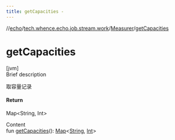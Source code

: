 ```yaml
---
title: getCapacities -
---
```

//[echo](../../index.md)/[tech.whence.echo.job.stream.work](../index.md)/[Measurer](index.md)/[getCapacities](get-capacities.md)



# getCapacities  
[jvm]  
Brief description  


取容量记录



#### Return  


Map<String, Int>

  
Content  
fun [getCapacities](get-capacities.md)(): [Map](https://kotlinlang.org/api/latest/jvm/stdlib/kotlin.collections/-map/index.html)<[String](https://kotlinlang.org/api/latest/jvm/stdlib/kotlin/-string/index.html), [Int](https://kotlinlang.org/api/latest/jvm/stdlib/kotlin/-int/index.html)>  




